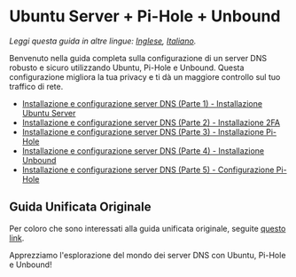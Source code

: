 # Ubuntu Server + Pi-Hole + Unbound

*Leggi questa guida in altre lingue: [Inglese](README.md), [Italiano](README.it-IT.md).*

Benvenuto nella guida completa sulla configurazione di un server DNS robusto e sicuro utilizzando Ubuntu, Pi-Hole e Unbound. Questa configurazione migliora la tua privacy e ti dà un maggiore controllo sul tuo traffico di rete.

* [Installazione e configurazione server DNS (Parte 1) - Installazione Ubuntu Server](https://edoardotosin.github.io/post/ubuntu-server-pihole-unbound-parte-1)
* [Installazione e configurazione server DNS (Parte 2) - Installazione 2FA](https://edoardotosin.github.io/post/ubuntu-server-pihole-unbound-parte-2)
* [Installazione e configurazione server DNS (Parte 3) - Installazione Pi-Hole](https://edoardotosin.github.io/post/ubuntu-server-pihole-unbound-parte-3)
* [Installazione e configurazione server DNS (Parte 4) - Installazione Unbound](https://edoardotosin.github.io/post/ubuntu-server-pihole-unbound-parte-4)
* [Installazione e configurazione server DNS (Parte 5) - Configurazione Pi-Hole](https://edoardotosin.github.io/post/ubuntu-server-pihole-unbound-parte-5)

## Guida Unificata Originale

Per coloro che sono interessati alla guida unificata originale, seguite [questo link](readme.i18n/README.it-IT.md).

Apprezziamo l'esplorazione del mondo dei server DNS con Ubuntu, Pi-Hole e Unbound!